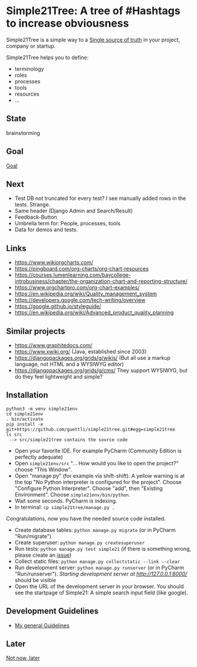 # Simple21Tree: A tree of #Hashtags to increase obviousness


Simple21Tree is a simple way to a [Single source of truth](https://en.wikipedia.org/wiki/Single_source_of_truth)
 in your project, company or startup.

Simple21Tree helps you to define:

* terminology
* roles
* processes
* tools
* resources
* ...

## State

brainstorming

## Goal

[Goal](Goal.md)

## Next
* Test DB not truncated for every test? I see manually added rows in the tests. Strange.
* Same header (Django Admin and Search/Result)
* Feedback-Button
* Umbrella term for: People, processes, tools
* Data for demos and tests.

## Links
* https://www.wikiorgcharts.com/
* https://pingboard.com/org-charts/org-chart-resources
* https://courses.lumenlearning.com/baycollege-introbusiness/chapter/the-organization-chart-and-reporting-structure/
* https://www.orgchartpro.com/org-chart-examples/
* https://en.wikipedia.org/wiki/Quality_management_system
* https://developers.google.com/tech-writing/overview
* https://google.github.io/styleguide/
* https://en.wikipedia.org/wiki/Advanced_product_quality_planning

## Similar projects
* https://www.graphitedocs.com/
* https://www.xwiki.org/ (Java, established since 2003)
* https://djangopackages.org/grids/g/wikis/ (But all use a markup language, not HTML and a WYSIWYG editor)
* https://djangopackages.org/grids/g/cms/ They support WYSIWYG, but do they feel lightweight and simple?

## Installation
```
python3 -m venv simple21env
cd simple21env
. bin/activate
pip install -e git+https://github.com/guettli/simple21tree.git#egg=simple21tree
ls src
 --> src/simple21tree contains the source code
 ```
 
* Open your favorite IDE. For example PyCharm (Community Edition is perfectly adequate)
* Open `simple21env/src` "... How would you like to open the project?" choose "This Window".
* Open "manage.py" (for example via shift-shift). A yellow warning is at the top "No Python interpreter is configured for the project". Choose "Configure Python Interpreter". Choose "add", then "Existing Environment". Choose `simple21env/bin/python`.
* Wait some seconds. PyCharm is indexing.
* In terminal: `cp simple21tree/manage.py .`

Congratulations, now you have the needed source code installed.


* Create database tables: `python manage.py migrate` (or in PyCharm "Run/migrate")
* Create superuser: `python manage.py createsuperuser`
* Run tests: `python manage.py test simple21` (if there is something wrong, please create an [issue](https://github.com/guettli/simple21tree/issues))
* Collect static files: `python manage.py collectstatic --link --clear`
* Run development server: `python manage.py runserver` (or in PyCharm "Run/runserver"). *Starting development server at http://127.0.0.1:8000/* should be visible
* Open the URL of the development server in your browser. You should see the startpage of Simple21: A simple search input field (like google).
 
## Development Guidelines

* [My general Guidelines](https://github.com/guettli/programming-guidelines)
 
## Later
[Not now, later](LATER.md)
